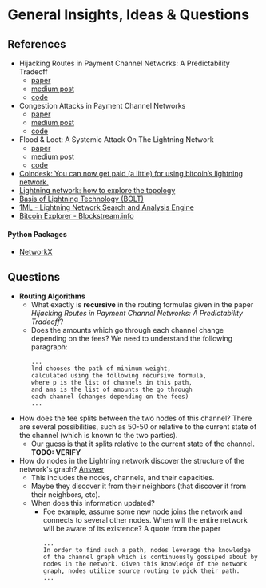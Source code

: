 # General Insights, Ideas & Questions
## References
- Hijacking Routes in Payment Channel Networks: A Predictability Tradeoff
   - [paper](https://arxiv.org/pdf/1909.06890.pdf)
   - [medium post](https://medium.com/blockchains-huji/route-hijacking-and-dos-in-off-chain-networks-37ce6f54aa26)
   - [code](https://github.cs.huji.ac.il/saart/saart-lightning)
- Congestion Attacks in Payment Channel Networks
   - [paper](https://arxiv.org/pdf/2002.06564.pdf)
   - [medium post](https://medium.com/blockchains-huji/congestion-attacks-in-payment-channel-networks-b7ac37208389)
   - [code](https://github.com/ayeletmz/Lightning-Network-Congestion-Attacks)
- Flood & Loot: A Systemic Attack On The Lightning Network
   - [paper](https://arxiv.org/pdf/2006.08513.pdf)
   - [medium post](https://medium.com/blockchains-huji/flood-loot-a-systemic-attack-on-the-lightning-network-5c3dac7bba24)
   - [code](https://github.com/jonahar/lightning-systemic-attack)
- [Coindesk: You can now get paid (a little) for using bitcoin’s lightning network.](https://www.coindesk.com/you-can-now-get-paid-a-little-for-using-bitcoins-lightning-network)
- [Lightning network: how to explore the topology](https://medium.com/coinmonks/lightning-network-how-to-explore-the-topology-32f234f4287f)
- [Basis of Lightning Technology (BOLT)](https://github.com/lightningnetwork/lightning-rfc/blob/master/00-introduction.md)
- [1ML - Lightning Network Search and Analysis Engine](https://1ml.com/)
- [Bitcoin Explorer - Blockstream.info](https://blockstream.info/)

#### Python Packages
- [NetworkX](https://networkx.github.io/documentation/latest/tutorial.html)

## Questions
- **Routing Algorithms**
  - What exactly is **recursive** in the routing formulas given in the paper 
    *Hijacking Routes in Payment Channel Networks: A Predictability Tradeoff*?
  - Does the amounts which go through each channel change depending on the fees? 
    We need to understand the following paragraph:
    ```text
    ...
    lnd chooses the path of minimum weight, 
    calculated using the following recursive formula, 
    where p is the list of channels in this path, 
    and ams is the list of amounts the go through 
    each channel (changes depending on the fees)
    ...
    ```
- How does the fee splits between the two nodes of this channel?
  There are several possibilities, such as 50-50 or relative to the current state of the channel 
  (which is known to the two parties). 
  - Our guess is that it splits relative to the current state of the channel. **TODO: VERIFY** 
- How do nodes in the Lightning network discover the structure of the network's graph? [Answer](https://bitcoin.stackexchange.com/questions/87585/how-do-new-nodes-learn-the-topology-of-lightning-network)
  - This includes the nodes, channels, and their capacities. 
  - Maybe they discover it from their neighbors (that discover it from their neighbors, etc). 
  - When does this information updated?
    - Foe example, assume some new node joins the network and connects to several other nodes. When will the entire
      network will be aware of its existence? A quote from the paper
      ```text
      ...
      In order to find such a path, nodes leverage the knowledge
      of the channel graph which is continuously gossiped about by
      nodes in the network. Given this knowledge of the network
      graph, nodes utilize source routing to pick their path.
      ...
      ```

